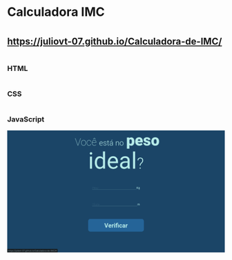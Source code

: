 # Calculadora IMC
#
## https://juliovt-07.github.io/Calculadora-de-IMC/
#
### HTML
#
### CSS
#
### JavaScript

![alt text](https://raw.githubusercontent.com/juliovt-07/Calculadora-de-IMC/master/pesoideal.png)
